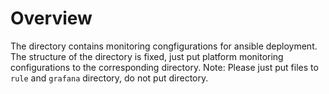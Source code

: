 # Overview
The directory contains monitoring congfigurations for ansible deployment.
The structure of the directory is fixed, just put platform monitoring configurations to the corresponding directory.
Note:
Please just put files to `rule` and `grafana` directory, do not put directory.
